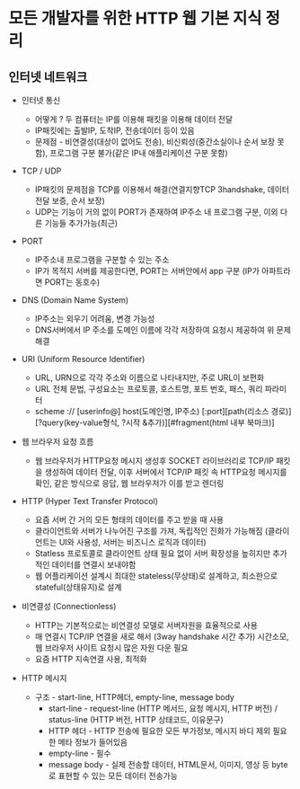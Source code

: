 # 모든 개발자를 위한 HTTP 웹 기본 지식 정리

## 인터넷 네트워크

  * 인터넷 통신
    * 어떻게 ? 두 컴퓨터는 IP를 이용해 패킷을 이용해 데이터 전달
    * IP패킷에는 출발IP, 도착IP, 전송데이터 등이 있음
    * 문제점 - 비연결성(대상이 없어도 전송), 비신뢰성(중간소실이나 순서 보장 못함), 프로그램 구분 불가(같은 IP내 애플리케이션 구분 못함)

  * TCP / UDP
    * IP패킷의 문제점을 TCP를 이용해서 해결(연결지향TCP 3handshake, 데이터 전달 보증, 순서 보장)
    * UDP는 기능이 거의 없이 PORT가 존재하여 IP주소 내 프로그램 구분, 이외 다른 기능들 추가가능(최근)

  * PORT
    * IP주소내 프로그램을 구분할 수 있는 주소
    * IP가 목적지 서버를 제공한다면, PORT는 서버안에서 app 구분 (IP가 아파트라면 PORT는 동호수)

  * DNS (Domain Name System)
    * IP주소는 외우기 어려움, 변경 가능성
    * DNS서버에서 IP 주소를 도메인 이름에 각각 저장하여 요청시 제공하여 위 문제 해결
  
  * URI (Uniform Resource Identifier)
    * URL, URN으로 각각 주소와 이름으로 나타내지만, 주로 URL이 보편화
    * URL 전체 문법, 구성요소는 프로토콜, 호스트명, 포트 번호, 패스, 쿼리 파라미터
    * scheme :// [userinfo@] host(도메인명, IP주소) [:port][path(리소스 경로)][?query(key-value형식, ?시작 &추가)][#fragment(html 내부 북마크)]

  * 웹 브라우저 요청 흐름
    * 웹 브라우저가 HTTP요청 메시지 생성후 SOCKET 라이브러리로 TCP/IP 패킷을 생성하여 데이터 전달, 이후 서버에서 TCP/IP 패킷 속 HTTP요청 메시지를 확인, 같은 방식으로 응답, 웹 브라우저가 이를 받고 렌더링

  * HTTP (Hyper Text Transfer Protocol)
    * 요즘 서버 간 거의 모든 형태의 데이터를 주고 받을 때 사용
    * 클라이언트와 서버가 나누어진 구조를 가져, 독립적인 진화가 가능해짐 (클라이언트는 UI와 사용성, 서버는 비즈니스 로직과 데이터)
    * Statless 프로토콜로 클라이언트 상태 필요 없이 서버 확장성을 높히지만 추가적인 데이터를 연결시 보내야함
    * 웹 어플리케이션 설계시 최대한 stateless(무상태)로 설계하고, 최소한으로 stateful(상태유지)로 설계
  
  * 비연결성 (Connectionless)
    * HTTP는 기본적으로는 비연결성 모델로 서버자원을 효율적으로 사용
    * 매 연결시 TCP/IP 연결을 새로 해서 (3way handshake 시간 추가) 시간소모, 웹 브라우저 사이트 요청시 많은 자원 다운 필요
    * 요즘 HTTP 지속연결 사용, 최적화

  * HTTP 메시지
    * 구조 - start-line, HTTP헤더, empty-line, message body
      * start-line - request-line (HTTP 메서드, 요청 메시지, HTTP 버전) / status-line (HTTP 버전, HTTP 상태코드, 이유문구)
      * HTTP 헤더 - HTTP 전송에 필요한 모든 부가정보, 메시지 바디 제외 필요한 메타 정보가 들어있음
      * empty-line - 필수
      * message body - 실제 전송할 데이터, HTML문서, 이미지, 영상 등 byte로 표현할 수 있는 모든 데이터 전송가능
